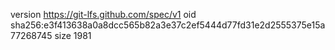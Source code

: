 version https://git-lfs.github.com/spec/v1
oid sha256:e3f413638a0a8dcc565b82a3e37c2ef5444d77fd31e2d2555375e15a77268745
size 1981
